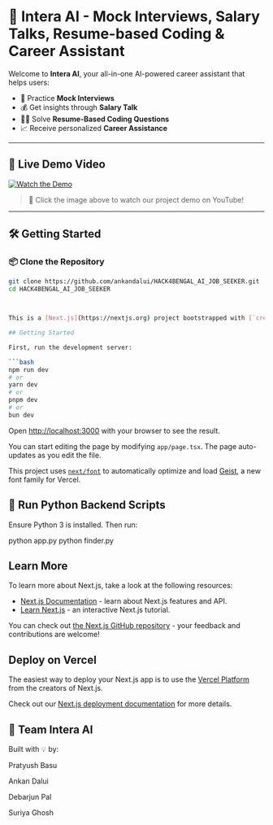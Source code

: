 # 🤖 Intera AI - Mock Interviews, Salary Talks, Resume-based Coding & Career Assistant

Welcome to **Intera AI**, your all-in-one AI-powered career assistant that helps users:

- 🎤 Practice **Mock Interviews**
- 💰 Get insights through **Salary Talk**
- 🧑‍💻 Solve **Resume-Based Coding Questions**
- 📈 Receive personalized **Career Assistance**

---

## 🚀 Live Demo Video

[![Watch the Demo](https://img.youtube.com/vi/yvxAIA5Jxl8/0.jpg)](https://www.youtube.com/watch?v=yvxAIA5Jxl8)

> 🎥 Click the image above to watch our project demo on YouTube!

---

## 🛠 Getting Started

### 📦 Clone the Repository

```bash
git clone https://github.com/ankandalui/HACK4BENGAL_AI_JOB_SEEKER.git
cd HACK4BENGAL_AI_JOB_SEEKER



This is a [Next.js](https://nextjs.org) project bootstrapped with [`create-next-app`](https://nextjs.org/docs/app/api-reference/cli/create-next-app).

## Getting Started

First, run the development server:

```bash
npm run dev
# or
yarn dev
# or
pnpm dev
# or
bun dev
```

Open [http://localhost:3000](http://localhost:3000) with your browser to see the result.

You can start editing the page by modifying `app/page.tsx`. The page auto-updates as you edit the file.

This project uses [`next/font`](https://nextjs.org/docs/app/building-your-application/optimizing/fonts) to automatically optimize and load [Geist](https://vercel.com/font), a new font family for Vercel.


## 🐍 Run Python Backend Scripts
Ensure Python 3 is installed. Then run:

python app.py
python finder.py


## Learn More

To learn more about Next.js, take a look at the following resources:

- [Next.js Documentation](https://nextjs.org/docs) - learn about Next.js features and API.
- [Learn Next.js](https://nextjs.org/learn) - an interactive Next.js tutorial.

You can check out [the Next.js GitHub repository](https://github.com/vercel/next.js) - your feedback and contributions are welcome!

## Deploy on Vercel

The easiest way to deploy your Next.js app is to use the [Vercel Platform](https://vercel.com/new?utm_medium=default-template&filter=next.js&utm_source=create-next-app&utm_campaign=create-next-app-readme) from the creators of Next.js.

Check out our [Next.js deployment documentation](https://nextjs.org/docs/app/building-your-application/deploying) for more details.


## 👥 Team Intera AI
Built with 💡 by:

Pratyush Basu

Ankan Dalui

Debarjun Pal

Suriya Ghosh